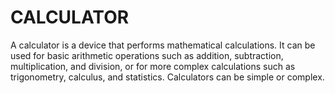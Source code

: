 # CALCULATOR
A calculator is a device that performs mathematical calculations. It can be used for basic arithmetic operations such as addition, subtraction, multiplication, and division, or for more complex calculations such as trigonometry, calculus, and statistics. Calculators can be simple or complex.
